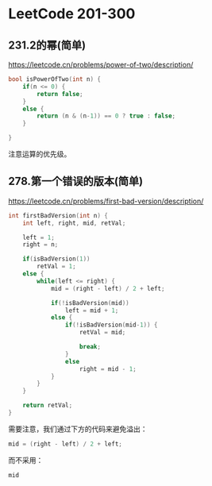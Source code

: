 # LeetCode 201-300



## 231.2的幂(简单)

https://leetcode.cn/problems/power-of-two/description/

```c
bool isPowerOfTwo(int n) {
    if(n <= 0) {
        return false;
    }
    else {
        return (n & (n-1)) == 0 ? true : false;
    }

}
```

注意运算的优先级。



## 278.第一个错误的版本(简单)

https://leetcode.cn/problems/first-bad-version/description/

```c
int firstBadVersion(int n) {
    int left, right, mid, retVal;

    left = 1;
    right = n;

    if(isBadVersion(1))
        retVal = 1;
    else {
        while(left <= right) {
            mid = (right - left) / 2 + left;

            if(!isBadVersion(mid))
                left = mid + 1;
            else {
                if(!isBadVersion(mid-1)) {
                    retVal = mid;

                    break;
                }
                else
                    right = mid - 1;
            }
        }
    }

    return retVal;
}
```

需要注意，我们通过下方的代码来避免溢出：

```c
mid = (right - left) / 2 + left;
```

而不采用：

```c
mid 
```

